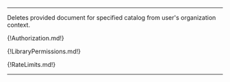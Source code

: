 ---

Deletes provided document for specified catalog from user's organization context.

{!Authorization.md!}

{!LibraryPermissions.md!}

{!RateLimits.md!}

---